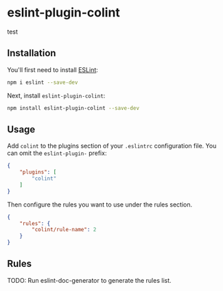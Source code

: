 # eslint-plugin-colint

test

## Installation

You'll first need to install [ESLint](https://eslint.org/):

```sh
npm i eslint --save-dev
```

Next, install `eslint-plugin-colint`:

```sh
npm install eslint-plugin-colint --save-dev
```

## Usage

Add `colint` to the plugins section of your `.eslintrc` configuration file. You can omit the `eslint-plugin-` prefix:

```json
{
    "plugins": [
        "colint"
    ]
}
```


Then configure the rules you want to use under the rules section.

```json
{
    "rules": {
        "colint/rule-name": 2
    }
}
```

## Rules

<!-- begin auto-generated rules list -->
TODO: Run eslint-doc-generator to generate the rules list.
<!-- end auto-generated rules list -->


